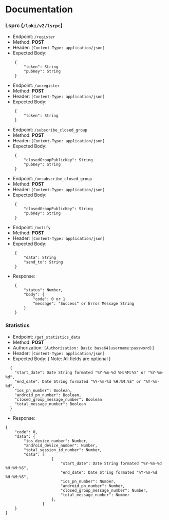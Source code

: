 # Documentation

### Lsprc (`/loki/v2/lsrpc`)
- Endpoint: `/register`
- Method: **POST**
- Header: `[Content-Type: application/json]`
- Expected Body:
```
    {
        "token": String
        "pubKey": String
    }
```

- Endpoint: `/unregister`
- Method: **POST**
- Header: `[Content-Type: application/json]`
- Expected Body:
```
    {
        "token": String
    }
```

- Endpoint: `/subscribe_closed_group`
- Method: **POST**
- Header: `[Content-Type: application/json]`
- Expected Body:
```
    {
        "closedGroupPublicKey": String
        "pubKey": String
    }
```

- Endpoint: `/unsubscribe_closed_group`
- Method: **POST**
- Header: `[Content-Type: application/json]`
- Expected Body:
```
    {
        "closedGroupPublicKey": String
        "pubKey": String
    }
```

- Endpoint: `/notify`
- Method: **POST**
- Header: `[Content-Type: application/json]`
- Expected Body:
```
    {
        "data": String
        "send_to": String
    }
```

- Response:
```
    {
        "status": Number,
        "body": {
            "code": 0 or 1
            "message": "Success" or Error Message String
        }
    }
```

### Statistics
- Endpoint:  `/get_statistics_data`
- Method: **POST**
- Authorization: `[Authorization: Basic base64(username:password)]`
- Header: `[Content-Type: application/json]`
- Expected Body: ( Note: All fields are optional )
```
  { 
    "start_date": Date String formated "%Y-%m-%d %H:%M:%S" or "%Y-%m-%d",
    "end_date": Date String formated "%Y-%m-%d %H:%M:%S" or "%Y-%m-%d",
    "ios_pn_number": Boolean,
    "android_pn_number": Boolean,
    "closed_group_message_number": Boolean
    "total_message_number": Boolean
  }
  ```
- Response:
```
{
    "code": 0,
    "data": {
        "ios_device_number": Number,
        "android_device_number": Number,
        "total_session_id_number": Number,
        "data": [
                    {
                        "start_date": Date String formated "%Y-%m-%d %H:%M:%S",
                        "end_date": Date String formated "%Y-%m-%d %H:%M:%S",
                        "ios_pn_number": Number,
                        "android_pn_number": Number,
                        "closed_group_message_number": Number,
                        "total_message_number": Number
                    },
                ]
    }
}
```
